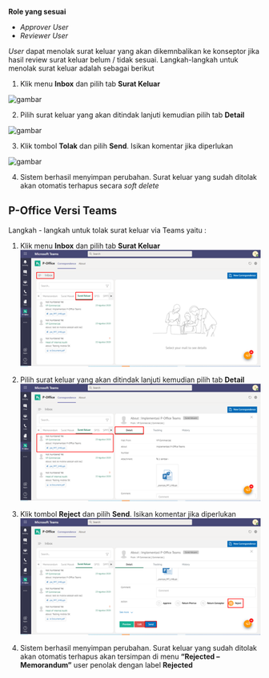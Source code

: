 **Role yang sesuai**

- *Approver User*
- *Reviewer User*

*User* dapat menolak surat keluar yang akan dikemnbalikan ke konseptor jika hasil review surat keluar belum / tidak sesuai. Langkah-langkah untuk menolak surat keluar adalah sebagai berikut

1. Klik menu **Inbox** dan pilih tab **Surat Keluar**

![gambar](SC_Surat_Keluar/SK44.png)

2. Pilih surat keluar yang akan ditindak lanjuti kemudian pilih tab **Detail**

![gambar](SC_Surat_Keluar/SK45.png)

3. Klik tombol **Tolak** dan pilih **Send**. Isikan komentar jika diperlukan

![gambar](SC_Surat_Keluar/SK46.png)

4. Sistem berhasil menyimpan perubahan. Surat keluar yang sudah ditolak akan otomatis terhapus secara *soft delete*




## **P-Office Versi Teams**


Langkah - langkah untuk tolak surat keluar via Teams yaitu :

 1.    Klik menu **Inbox** dan pilih tab **Surat Keluar**
 ![gambar](SuratKeluar/SK_Teams/SK46.png)

 2.    Pilih surat keluar yang akan ditindak lanjuti kemudian pilih tab **Detail**
 ![gambar](SuratKeluar/SK_Teams/SK47.png)

 3.    Klik tombol **Reject** dan pilih **Send**. Isikan komentar jika diperlukan
 ![gambar](SuratKeluar/SK_Teams/SK48.png)
 
 4. Sistem berhasil menyimpan perubahan. Surat keluar yang sudah ditolak akan otomatis terhapus akan tersimpan di menu **“Rejected – Memorandum”** user penolak dengan label **Rejected**